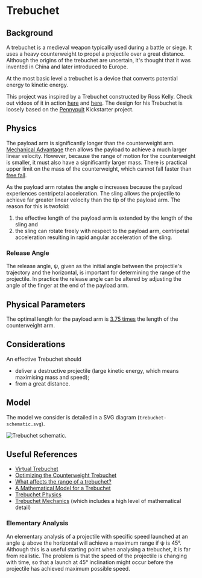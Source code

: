 # Trebuchet

## Background

A trebuchet is a medieval weapon typically used during a battle or siege. It uses a heavy counterweight to propel a projectile over a great distance. Although the origins of the trebuchet are uncertain, it's thought that it was invented in China and later introduced to Europe.

At the most basic level a trebuchet is a device that converts potential energy to kinetic energy. 

This project was inspired by a Trebuchet constructed by Ross Kelly. Check out videos of it in action [here](https://www.youtube.com/watch?v=X1QU1nfKZ8E "Launching view.") and [here](https://www.youtube.com/watch?v=xD6mgKXwC2c "Side view."). The design for his Trebuchet is loosely based on the [Pennypult](https://www.kickstarter.com/projects/apptivus/pennypult-ultimate-office-toy-and-model-trebuchet) Kickstarter project. 

## Physics

The payload arm is significantly longer than the counterweight arm.  [Mechanical Advantage](https://en.wikipedia.org/wiki/Mechanical_advantage) then allows the payload to achieve a much larger linear velocity. However, because the range of motion for the counterweight is smaller, it must also have a significantly larger mass. There is practical upper limit on the mass of the counterweight, which cannot fall faster than [free fall](https://en.wikipedia.org/wiki/Free_fall).

As the payload arm rotates the angle α increases because the payload experiences centripetal acceleration. The sling allows the projectile to achieve far greater linear velocity than the tip of the payload arm. The reason for this is twofold:

1. the effective length of the payload arm is extended by the length of the sling and
2. the sling can rotate freely with respect to the payload arm, centripetal acceleration resulting in rapid angular acceleration of the sling.

### Release Angle

The release angle, ψ, given as the initial angle between the projectile's trajectory and the horizontal, is important for determining the range of the projectile. In practice the release angle can be altered by adjusting the angle of the finger at the end of the payload arm.

## Physical Parameters

The optimal length for the payload arm is [3.75 times][trebmechanics] the length of the counterweight arm.

## Considerations

An effective Trebuchet should

- deliver a destructive projectile (large kinetic energy, which means maximising mass and speed);
- from a great distance.

## Model

The model we consider is detailed in a SVG diagram (`trebuchet-schematic.svg`).

![Trebuchet schematic.](https://rawgit.com/DataWookie/Trebuchet/master/trebuchet-schematic.svg "Schematic of the Trebuchet model with definitions of p
aremeters.")

## Useful References

- [Virtual Trebuchet](http://www.virtualtrebuchet.com/)
- [Optimizing the Counterweight Trebuchet](http://demonstrations.wolfram.com/OptimizingTheCounterweightTrebuchet/)
- [What affects the range of a trebuchet?](http://www.ucl.ac.uk/~zcapf71/Trebuchet%20coursework%20for%20website.pdf)
- [A Mathematical Model for a Trebuchet](http://classes.engineering.wustl.edu/2009/fall/ese251/presentations/(AAM_13)Trebuchet.pdf)
- [Trebuchet Physics](http://www.real-world-physics-problems.com/trebuchet-physics.html)
- [Trebuchet Mechanics][trebmechanics] (which includes a high level of mathematical detail)

[trebmechanics]: http://asme.usu.edu/wp-content/uploads/2013/09/trebmath35.pdf "Trebuchet Mechanics"

### Elementary Analysis

An elementary analysis of a projectile with specific speed launched at an angle ψ above the horizontal will achieve a maximum range if ψ is 45°. Although this is a useful starting point when analysing a trebuchet, it is far from realistic. The problem is that the speed of the projectile is changing with time, so that a launch at 45° inclination might occur before the projectile has achieved maximum possible speed.
